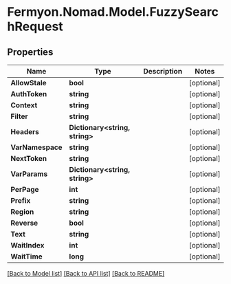 # Fermyon.Nomad.Model.FuzzySearchRequest

## Properties

Name | Type | Description | Notes
------------ | ------------- | ------------- | -------------
**AllowStale** | **bool** |  | [optional] 
**AuthToken** | **string** |  | [optional] 
**Context** | **string** |  | [optional] 
**Filter** | **string** |  | [optional] 
**Headers** | **Dictionary&lt;string, string&gt;** |  | [optional] 
**VarNamespace** | **string** |  | [optional] 
**NextToken** | **string** |  | [optional] 
**VarParams** | **Dictionary&lt;string, string&gt;** |  | [optional] 
**PerPage** | **int** |  | [optional] 
**Prefix** | **string** |  | [optional] 
**Region** | **string** |  | [optional] 
**Reverse** | **bool** |  | [optional] 
**Text** | **string** |  | [optional] 
**WaitIndex** | **int** |  | [optional] 
**WaitTime** | **long** |  | [optional] 

[[Back to Model list]](../README.md#documentation-for-models) [[Back to API list]](../README.md#documentation-for-api-endpoints) [[Back to README]](../README.md)

